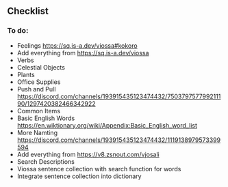 ## Checklist

### To do:

- Feelings https://sq.is-a.dev/viossa#kokoro
- Add everything from https://sq.is-a.dev/viossa
- Verbs
- Celestial Objects
- Plants
- Office Supplies
- Push and Pull https://discord.com/channels/193915435123474432/750379757799211190/1297420382466342922
- Common Items
- Basic English Words https://en.wiktionary.org/wiki/Appendix:Basic_English_word_list
- More Namting https://discord.com/channels/193915435123474432/1119138979573399594
- Add everything from https://v8.zsnout.com/vjosali
- Search Descriptions
- Viossa sentence collection with search function for words
- Integrate sentence collection into dictionary

